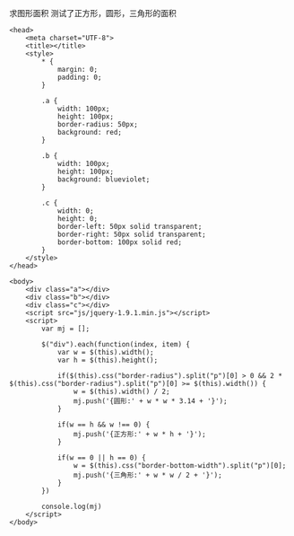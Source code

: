 求图形面积
测试了正方形，圆形，三角形的面积

<!DOCTYPE html>
<html>

    <head>
        <meta charset="UTF-8">
        <title></title>
        <style>
            * {
                margin: 0;
                padding: 0;
            }
            
            .a {
                width: 100px;
                height: 100px;
                border-radius: 50px;
                background: red;
            }
            
            .b {
                width: 100px;
                height: 100px;
                background: blueviolet;
            }
            
            .c {
                width: 0;
                height: 0;
                border-left: 50px solid transparent;
                border-right: 50px solid transparent;
                border-bottom: 100px solid red;
            }
        </style>
    </head>

    <body>
        <div class="a"></div>
        <div class="b"></div>
        <div class="c"></div>
        <script src="js/jquery-1.9.1.min.js"></script>
        <script>
            var mj = [];

            $("div").each(function(index, item) {
                var w = $(this).width();
                var h = $(this).height();

                if($(this).css("border-radius").split("p")[0] > 0 && 2 * $(this).css("border-radius").split("p")[0] >= $(this).width()) {
                    w = $(this).width() / 2;
                    mj.push('{圆形:' + w * w * 3.14 + '}');
                }

                if(w == h && w !== 0) {
                    mj.push('{正方形:' + w * h + '}');
                }

                if(w == 0 || h == 0) {
                    w = $(this).css("border-bottom-width").split("p")[0];
                    mj.push('{三角形:' + w * w / 2 + '}');
                }
            })

            console.log(mj)
        </script>
    </body>

</html>
